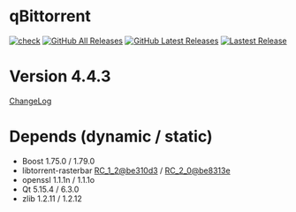 # qBittorrent
[![check](https://github.com/brvphoenix/auto-build/workflows/CI/badge.svg?branch=master)](https://github.com/brvphoenix/auto-build/actions)
[![GitHub All Releases](https://img.shields.io/github/downloads/brvphoenix/auto-build/total)](https://github.com/brvphoenix/auto-build/releases)
[![GitHub Latest Releases](https://img.shields.io/github/downloads-pre/brvphoenix/auto-build/latest/total)](https://github.com/brvphoenix/auto-build/releases)
[![Lastest Release](https://img.shields.io/github/release/brvphoenix/auto-build.svg?style=flat)](https://github.com/brvphoenix/auto-build/releases)

# Version 4.4.3
[ChangeLog](https://github.com/qbittorrent/qBittorrent/blob/v4_4_x/Changelog)

# Depends (dynamic / static)
* Boost 1.75.0 / 1.79.0
* libtorrent-rasterbar [RC_1_2@be310d3](https://github.com/arvidn/libtorrent/commits/RC_1_2?before=be310d3510d2d7b8178d348da30d9a744f0ad7e7+35&branch=RC_1_2) / [RC_2_0@be8313e](https://github.com/arvidn/libtorrent/commits/RC_2_0?before=be8313e35e8036228d259b38f1d92cca11601934+35&branch=RC_2_0)
* openssl 1.1.1n / 1.1.1o
* Qt 5.15.4 / 6.3.0
* zlib 1.2.11 / 1.2.12

